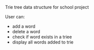 Trie tree data structure for school project

User can:
- add a word
- delete a word
- check if word exists in a triee
- display all words added to trie
